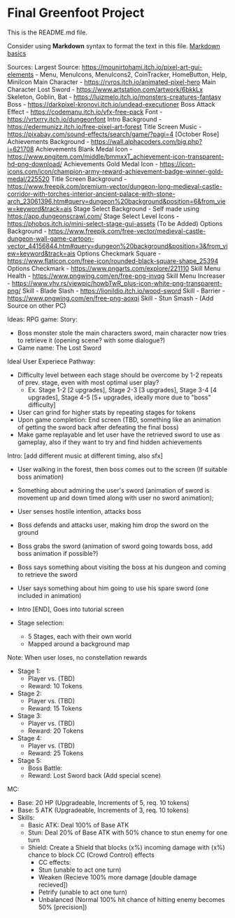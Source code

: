 # Final Greenfoot Project
This is the README.md file.

Consider using **Markdown** syntax to format the text in this file. [Markdown basics](https://www.markdownguide.org/getting-started/)

Sources:
Largest Source: https://mounirtohami.itch.io/pixel-art-gui-elements - Menu, MenuIcons, MenuIcons2, CoinTracker, HomeButton, Help, MiniIcon
Main Character - https://rvros.itch.io/animated-pixel-hero
Main Character Lost Sword - https://www.artstation.com/artwork/6bkkLx
Skeleton, Goblin, Bat - https://luizmelo.itch.io/monsters-creatures-fantasy
Boss - https://darkpixel-kronovi.itch.io/undead-executioner
Boss Attack Effect - https://codemanu.itch.io/vfx-free-pack
Font - https://vrtxrry.itch.io/dungeonfont
Intro Background - https://edermunizz.itch.io/free-pixel-art-forest
Title Screen Music - https://pixabay.com/sound-effects/search/game/?pagi=4 [October Rose]
Achievements Background - https://wall.alphacoders.com/big.php?i=621708
Achievements Blank Medal Icon - https://www.pngitem.com/middle/bmmxxT_achievement-icon-transparent-hd-png-download/
Achievements Gold Medal Icon - https://icon-icons.com/icon/champion-army-reward-achievement-badge-winner-gold-medal/225520
Title Screen Background - https://www.freepik.com/premium-vector/dungeon-long-medieval-castle-corridor-with-torches-interior-ancient-palace-with-stone-arch_23061396.htm#query=dungeon%20background&position=6&from_view=keyword&track=ais
Stage Select Background - Self made using https://app.dungeonscrawl.com/
Stage Select Level Icons - https://phobos.itch.io/mini-select-stage-gui-assets (To be Added)
Options Background - https://www.freepik.com/free-vector/medieval-castle-dungeon-wall-game-cartoon-vector_44156844.htm#query=dungeon%20background&position=3&from_view=keyword&track=ais
Options Checkmark Square - https://www.flaticon.com/free-icon/rounded-black-square-shape_25394
Options Checkmark - https://www.pngarts.com/explore/221110
Skill Menu Health - https://www.pngwing.com/en/free-png-invqg
Skill Menu Increaser - https://www.vhv.rs/viewpic/howbTwR_plus-icon-white-png-transparent-png/
Skill - Blade Slash - https://lionildio.itch.io/wood-sword
Skill - Barrier - https://www.pngwing.com/en/free-png-aoxqi
Skill - Stun Smash - (Add Source on other PC)


Ideas:
RPG game:
Story:
- Boss monster stole the main characters sword, main character now tries to retrieve it (opening scene? with some dialogue?)
- Game name: The Lost Sword

Ideal User Experiece Pathway:
- Difficulty level between each stage should be overcome by 1-2 repeats of prev. stage, even with most optimal user play?
   - Ex. Stage 1-2 [2 upgrades], Stage 2-3 [3 upgrades], Stage 3-4 [4 upgrades], Stage 4-5 [5+ upgrades, ideally more due to "boss" difficulty]
- User can grind for higher stats by repeating stages for tokens
- Upon game completion: End screen (TBD, something like an animation of getting the sword back after defeating the final boss)
- Make game replayable and let user have the retrieved sword to use as gameplay, also if they want to try and find hidden achievements

Intro: [add different music at different timing, also sfx]
- User walking in the forest, then boss comes out to the screen (If suitable boss animation) 
- Something about admiring the user's sword (animation of sword is movement up and down timed along with user no sword animation);
- User senses hostile intention, attacks boss
- Boss defends and attacks user, making him drop the sword on the ground
- Boss grabs the sword (animation of sword going towards boss, add boss animation if possible?)
- Boss says something about visiting the boss at his dungeon and coming to retrieve the sword
- User says something about him going to use his spare sword (one included in animation)
- Intro [END], Goes into tutorial screen

- Stage selection:
   - 5 Stages, each with their own world
   - Mapped around a background map

Note: When user loses, no constellation rewards

- Stage 1:
   - Player vs. (TBD)
   - Reward: 10 Tokens
- Stage 2:
   - Player vs. (TBD)
   - Reward: 15 Tokens
- Stage 3:
   - Player vs. (TBD)
   - Reward: 20 Tokens
- Stage 4:
   - Player vs. (TBD)
   - Reward: 25 Tokens
- Stage 5:
   - Boss Battle:
   - Reward: Lost Sword back (Add special scene) 

MC:
- Base: 20 HP (Upgradeable, Increments of 5, req. 10 tokens)
- Base: 5 ATK (Upgradeable, Increments of 3, req. 10 tokens)
- Skills:
   - Basic ATK: Deal 100% of Base ATK
   - Stun: Deal 20% of Base ATK with 50% chance to stun enemy for one turn
   - Shield: Create a Shield that blocks (x%) incoming damage with (x%) chance to block CC (Crowd Control) effects
      - CC effects: 
      - Stun (unable to act one turn)
      - Weaken (Recieve 100% more damage [double damage recieved])
      - Petrify (unable to act one turn)
      - Unbalanced (Normal 100% hit chance of hitting enemy becomes 50% [precision])




